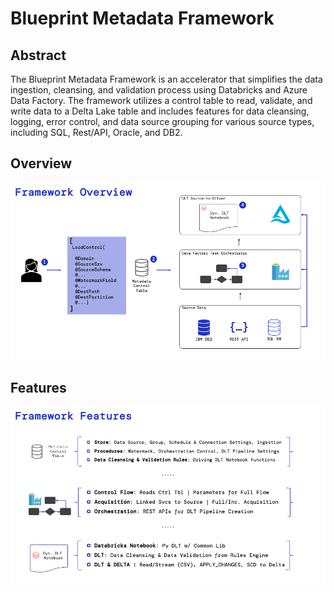# Blueprint Metadata Framework

## Abstract

The Blueprint Metadata Framework is an accelerator that simplifies the data ingestion, cleansing, and validation process using Databricks and Azure Data Factory. The framework utilizes a control table to read, validate, and write data to a Delta Lake table and includes features for data cleansing, logging, error control, and data source grouping for various source types, including SQL, Rest/API, Oracle, and DB2.

## Overview
![Accelerator image](./images/blueprint-framework-overview.png)

## Features
![Accelerator image](./images/blueprint-framework-features.png)


